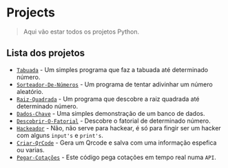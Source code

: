 # Projects

> Aqui vão estar todos os projetos Python.

## Lista dos projetos

- [`Tabuada`](Tabuada/tabuada.py) - Um simples programa que faz a tabuada até determinado número.
- [`Sorteador-De-Números`](Sorteador-De-Números/Sorteador-De-Número.py) - Um programa de tentar adivinhar um número aleatório.
- [`Raiz-Quadrada`](Raiz-Quadrada/Raiz-Quadrada.py) - Um programa que descobre a raiz quadrada até determinado número.
- [`Dados-Chave`](Dados-Chave/Dados-chave.py) - Uma simples demonstração de um banco de dados.
- [`Descobrir-O-Fatorial`](Descobrir-O-Fatorial/Fatorial.py) - Descobre o fatorial de determinado número.
- [`Hackeador`](Hackeador/Hackeador.py) - Não, não serve para hackear, é só para fingir ser um hacker com alguns `input's` e `print's`.
- [`Criar-QrCode`](Criar-QrCode) - Gera um Qrcode e salva com uma informação espefica ou varias.
- [`Pegar-Cotações`](Pegar-Cotações) - Este código pega cotações em tempo real numa `API`.

<!-- <details>
<summary>Ver mais</summary>

</details> -->
